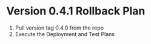 # Version 0.4.1 Rollback Plan
1. Pull version tag 0.4.0 from the repo
1. Execute the Deployment and Test Plans
